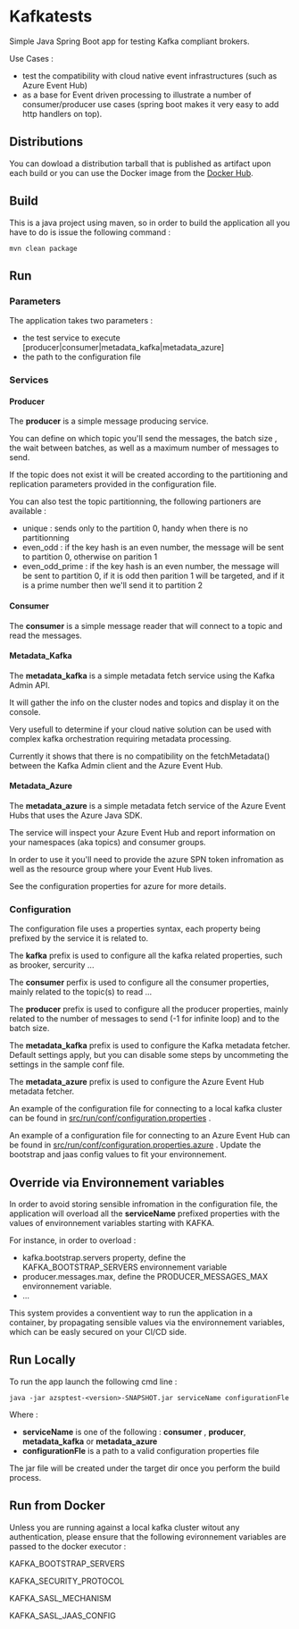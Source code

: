 # Kafkatests

Simple Java Spring Boot app for testing Kafka compliant brokers.

Use Cases : 

- test the compatibility with cloud native event infrastructures (such as Azure Event Hub)
- as a base for Event driven processing to illustrate a number of consumer/producer use cases (spring boot makes it very easy to add http handlers on top).

## Distributions

You can dowload a distribution tarball that is published as artifact upon each build or you can use the Docker image from the  [Docker Hub](https://hub.docker.com/repository/docker/zlatkoa/kafkatests).

## Build 

This is a java project using maven, so in order to build the application all you have to do is issue the following command : 

```console
mvn clean package
```
## Run 

### Parameters 

The application takes two parameters : 

- the test service to execute [producer|consumer|metadata_kafka|metadata_azure]
- the path to the configuration file 

### Services

#### Producer

The **producer** is a simple message producing service.

You can define on which topic you'll send the messages, the batch size , the wait between batches, as well as a maximum number of messages to send.

If the topic does not exist it will be created according to the partitioning and replication parameters provided in the configuration file.

You can also test the topic partitionning, the following partioners are available : 

- unique : sends only to the partition 0, handy when there is no partitionning
- even_odd : if the key hash is an even number, the message will be sent to partition 0, otherwise on parition 1
- even_odd_prime : if the key hash is an even number, the message will be sent to partition 0, if it is odd then parition 1 will be targeted, and if it is a prime number then we'll send it to partition 2

#### Consumer

The **consumer** is a simple message reader that will connect to a topic and read the messages.

#### Metadata_Kafka

The **metadata_kafka** is a simple metadata fetch service using the Kafka Admin API.

It will gather the info on the cluster nodes and topics and display it on the console. 

Very usefull to determine if your cloud native solution can be used with complex kafka orchestration requiring metadata processing.

Currently it shows that there is no compatibility on the fetchMetadata() between the Kafka Admin client and the Azure Event Hub. 

#### Metadata_Azure

The **metadata_azure** is a simple metadata fetch service of the Azure Event Hubs that uses the Azure Java SDK.

The service will inspect your Azure Event Hub and report information on your namespaces (aka topics) and consumer groups.

In order to use it you'll need to provide the azure SPN token infromation as well as the resource group where your Event Hub lives.

See the configuration properties for azure for more details.


### Configuration 

The configuration file uses a properties syntax, each property being prefixed by the service it is related to.

The **kafka** prefix is used to configure all the kafka related properties, such as brooker, sercurity ...

The **consumer** perfix is used to configure all the consumer properties, mainly related to the topic(s) to read ...

The **producer** prefix is used to configure all the producer properties, mainly related to the number of messages to send (-1 for infinite loop) and to the batch size.

The **metadata_kafka** prefix is used to configure the Kafka metadata fetcher. Default settings apply, but you can disable some steps by uncommeting the settings in the sample conf file.

The **metadata_azure** prefix is used to configure the Azure Event Hub metadata fetcher. 

An example of the configuration file for connecting to a local kafka cluster can be found in [src/run/conf/configuration.properties](src/run/conf/configuration.properties) .

An example of a configuration file for connecting to an Azure Event Hub can be found in [src/run/conf/configuration.properties.azure](src/run/conf/configuration.properties.azure) . Update the bootstrap and jaas config values to fit your environnement.

## Override via Environnement variables

In order to avoid storing sensible infromation in the configuration file, the application will overload all the **serviceName** prefixed properties with the values of environnement variables starting with KAFKA.

For instance, in order to overload : 

- kafka.bootstrap.servers property, define the KAFKA_BOOTSTRAP_SERVERS environnement variable
- producer.messages.max, define the PRODUCER_MESSAGES_MAX environnement variable. 
- ...

This system provides a conventient way to run the application in a container, by propagating sensible values via the environnement variables, which can be easly secured on your CI/CD side.

## Run Locally 

To run the app launch the following cmd line : 

```console
java -jar azsptest-<version>-SNAPSHOT.jar serviceName configurationFle
```

Where : 
- **serviceName** is one of the following : **consumer** , **producer**, **metadata_kafka** or **metadata_azure**
- **configurationFle** is a path to a valid configuration properties file

The jar file will be created under the target dir once you perform the build process.

## Run from Docker

Unless you are running against a local kafka cluster witout any authentication, please ensure that the following evironnement variables are passed to the docker executor : 

KAFKA_BOOTSTRAP_SERVERS

KAFKA_SECURITY_PROTOCOL

KAFKA_SASL_MECHANISM

KAFKA_SASL_JAAS_CONFIG



